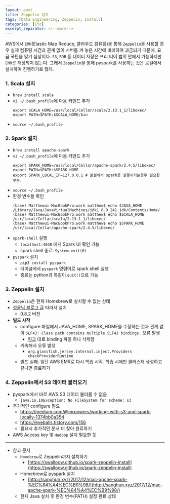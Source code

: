 ```yaml
---
layout: post
title: Zeppelin 설치
tags: [Data Engineering, Zeppelin, Install]
categories: [Etc]
excerpt_separator: <!--more-->
---
```

AWS에서 `EMR`(Elastic Map Reduce, 클라우드 컴퓨팅)을 통해 `Zeppelin`을 사용할 경우 실제 컴퓨팅 시간과 관계 없이 서버를 켜 놓은 시간에 비례하여 과금되기 때문에, 요금 폭탄을 맞기 십상이다.<!--more--> `S3`, `RDB` 등 데이터 저장은 프리 티어 범위 안에서 가능하지만 `EMR`은 해당되지 않는다. 그래서 `Zeppelin`을 통해 pyspark를 사용하는 것은 로컬에서 설치하여 진행하기로 했다.

### 1. Scala 설치
- `brew install scala`
- `vi ~/.bash_profile`에 다음 커맨드 추가
  ```
  export SCALA_HOME=/usr/local/Cellar/scala/2.13.1_1/libexec/
  export PATH=$PATH:$SCALA_HOME/bin
  ```
- `source ~/.bash_profile`

### 2. Spark 설치
- `brew install apache-spark`
- `vi ~/.bash_profile`에 다음 커맨드 추가
  ```
  export SPARK_HOME=/usr/local/Cellar/apache-spark/2.4.5/libexec/
  export PATH=$PATH:$SPARK_HOME
  export SPARK_LOCAL_IP=127.0.0.1 # 로컬에서 spark를 실행시키는경우 필요한 부분.
  ```
- `source ~/.bash_profile`
- 환경 변수들 확인
  ```
  (base) Matthewui-MacBookPro:work matthew$ echo $JAVA_HOME
  /Library/Java/JavaVirtualMachines/jdk1.8.0_241.jdk/Contents/Home/
  (base) Matthewui-MacBookPro:work matthew$ echo $SCALA_HOME
  /usr/local/Cellar/scala/2.13.1_1/libexec/
  (base) Matthewui-MacBookPro:work matthew$ echo $SPARK_HOME
  /usr/local/Cellar/apache-spark/2.4.5/libexec/
  ```
- `spark-shell` 실행
  - `localhost:4040` 에서 Spark UI 확인 가능
  - spark shell 종료: `System.exit(0)`
- `pyspark` 설치
  - `pip3 install pyspark`
  - 터미널에서 `pyspark` 명령어로 spark shell 실행
  - 종료는 python과 똑같이 `quit()`으로 가능

### 3. Zeppelin 설치
- `Zeppelin`은 현재 Homebrew로 설치할 수 없는 상태
- [성윤님 블로그 글](https://zzsza.github.io/data/2018/06/02/apache-zeppelin/) 따라서 설치
  - 0.8.2 버전
- **빌드 시작**
  - configure 파일에서 JAVA_HOME, SPARK_HOME을 수정하는 것과 관계 없이 `SLF4J: Class path contains multiple SLF4J bindings.` 오류 발생
    - [링크]() 대로 binding 파일 하나 삭제함
  - 계속해서 오류 발생
    - `org.glassfish.jersey.internal.inject.Providers checkProviderRuntime`
  - 빌드 실패. 일단 AWS EMR로 다시 학습 시작. 학습 시에만 클러스터 생성하고 끝나면 종료하기


### 4. Zeppelin에서 S3 데이터 불러오기
- pyspark에서 바로 AWS S3 데이터 불러올 수 없음
  - `java.io.IOException: No FileSystem for scheme: s3`
- 추가적인 configure 필요
  - https://medium.com/@mrpowers/working-with-s3-and-spark-locally-1374bb0a354
  - https://eyeballs.tistory.com/156
  - 필요시 추가적인 문서 더 찾아 완료하기
- AWS Access key 및 `Hadoop` 설치 필요한 듯

---
- 참고 문서
  - `Homebrew`로 Zeppelin까지 설치하기
    - [https://swalloow.github.io/spark-zeppelin-install](https://swalloow.github.io/spark-zeppelin-install)
  - Homebrew로 pyspark 설치
    - [http://sanghun.xyz/2017/12/mac-apche-spark-%EC%84%A4%EC%B9%98/](http://sanghun.xyz/2017/12/mac-apche-spark-%EC%84%A4%EC%B9%98/)
  - 현재 Java 설치 후 환경 변수(PATH) 설정 완료 상태
